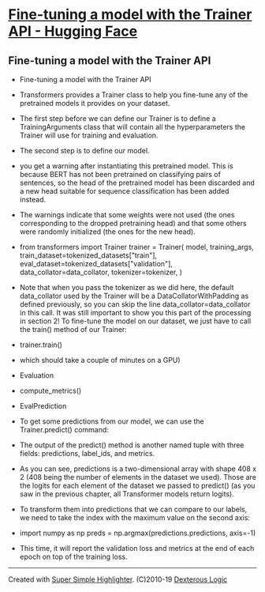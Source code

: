 # [Fine-tuning a model with the Trainer API - Hugging Face](https://huggingface.co/course/chapter3/3?fw=pt)

## Fine-tuning a model with the Trainer API
* Fine-tuning a model with the Trainer API

* Transformers provides a Trainer class to help you fine-tune any of the pretrained models it provides on your dataset.

* The first step before we can define our Trainer is to define a TrainingArguments class that will contain all the hyperparameters the Trainer will use for training and evaluation.

* The second step is to define our model.

* you get a warning after instantiating this pretrained model. This is because BERT has not been pretrained on classifying pairs of sentences, so the head of the pretrained model has been discarded and a new head suitable for sequence classification has been added instead.

* The warnings indicate that some weights were not used (the ones corresponding to the dropped pretraining head) and that some others were randomly initialized (the ones for the new head).

* from transformers import Trainer  trainer = Trainer(     model,     training_args,     train_dataset=tokenized_datasets["train"],     eval_dataset=tokenized_datasets["validation"],     data_collator=data_collator,     tokenizer=tokenizer, )

* Note that when you pass the tokenizer as we did here, the default data_collator used by the Trainer will be a DataCollatorWithPadding as defined previously, so you can skip the line data_collator=data_collator in this call. It was still important to show you this part of the processing in section 2!  To fine-tune the model on our dataset, we just have to call the train() method of our Trainer:

* trainer.train()

* which should take a couple of minutes on a GPU)

* Evaluation

* compute_metrics()

* EvalPrediction

* To get some predictions from our model, we can use the Trainer.predict() command:

* The output of the predict() method is another named tuple with three fields: predictions, label_ids, and metrics.

* As you can see, predictions is a two-dimensional array with shape 408 x 2 (408 being the number of elements in the dataset we used). Those are the logits for each element of the dataset we passed to predict() (as you saw in the previous chapter, all Transformer models return logits).

* To transform them into predictions that we can compare to our labels, we need to take the index with the maximum value on the second axis:

* import numpy as np  preds = np.argmax(predictions.predictions, axis=-1)

* This time, it will report the validation loss and metrics at the end of each epoch on top of the training loss.

---
Created with [Super Simple Highlighter](https://chrome.google.com/webstore/detail/hhlhjgianpocpoppaiihmlpgcoehlhio). (C)2010-19 [Dexterous Logic](https://www.dexterouslogic.com)
